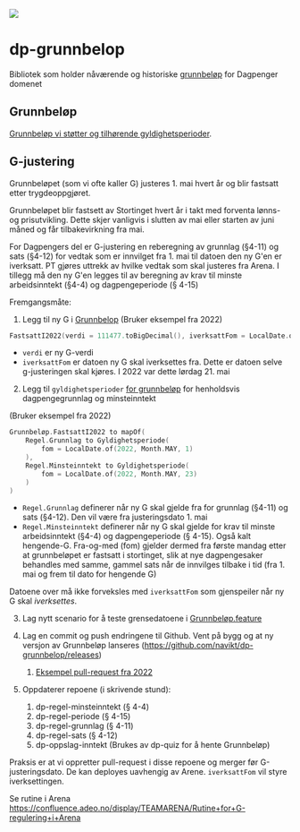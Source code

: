 [![](https://jitpack.io/v/navikt/dp-grunnbelop.svg)](https://jitpack.io/#navikt/dp-grunnbelop)

# dp-grunnbelop

Bibliotek som holder nåværende og
historiske [grunnbeløp](https://www.nav.no/no/nav-og-samfunn/kontakt-nav/utbetalinger/grunnbelopet-i-folketrygden) for
Dagpenger domenet

## Grunnbeløp

[Grunnbeløp vi støtter og tilhørende gyldighetsperioder](docs/Grunnbeløp.approved.md).

## G-justering

Grunnbeløpet (som vi ofte kaller G) justeres 1. mai hvert år og blir fastsatt etter trygdeoppgjøret.

Grunnbeløpet blir fastsett av Stortinget hvert år i takt med forventa lønns- og prisutvikling. Dette skjer vanligvis i
slutten av mai eller starten av juni måned og får tilbakevirkning fra mai.

For Dagpengers del er G-justering en reberegning av grunnlag (§4-11) og sats (§4-12) for vedtak som er innvilget fra 1.
mai til datoen den ny G'en er iverksatt. PT gjøres uttrekk av hvilke vedtak som skal justeres fra Arena.
I tillegg må den ny G'en legges til av beregning av krav til minste arbeidsinntekt (§4-4) og dagpengeperiode (§ 4-15)

Fremgangsmåte:

1. Legg til ny G i [Grunnbelop](src/main/kotlin/no/nav/dagpenger/grunnbelop/Grunnbelop.kt)
   (Bruker eksempel fra 2022)

```kotlin
FastsattI2022(verdi = 111477.toBigDecimal(), iverksattFom = LocalDate.of(2022, Month.MAY, 21))
```

- `verdi` er ny G-verdi
- `iverksattFom` er datoen ny G skal iverksettes fra. Dette er datoen selve g-justeringen skal kjøres. I 2022 var dette
  lørdag 21. mai

2. Legg til `gyldighetsperioder` [for grunnbeløp](src/main/kotlin/no/nav/dagpenger/grunnbelop/Grunnbelop.kt) for
   henholdsvis dagpengegrunnlag og minsteinntekt

(Bruker eksempel fra 2022)

```kotlin
Grunnbeløp.FastsattI2022 to mapOf(
    Regel.Grunnlag to Gyldighetsperiode(
        fom = LocalDate.of(2022, Month.MAY, 1)
    ),
    Regel.Minsteinntekt to Gyldighetsperiode(
        fom = LocalDate.of(2022, Month.MAY, 23)
    )
)
```

- `Regel.Grunnlag` definerer når ny G skal gjelde fra for grunnlag (§4-11) og sats (§4-12). Den vil være fra
  justeringsdato 1. mai
- `Regel.Minsteinntekt` definerer når ny G skal gjelde for krav til minste arbeidsinntekt (§4-4) og dagpengeperiode (§
  4-15). Også kalt hengende-G. Fra-og-med (fom) gjelder dermed fra første mandag etter at grunnbeløpet er fastsatt i
  stortinget, slik at nye dagpengesaker behandles med samme, gammel sats når de innvilges tilbake i tid (fra 1. mai og
  frem til dato for hengende G)

Datoene over må ikke forveksles med `iverksattFom` som gjenspeiler når ny G skal _iverksettes_.

3. Lag nytt scenario for å teste grensedatoene
   i [Grunnbeløp.feature](resources/no/nav/dagpenger/grunnbelop/features/Grunnbeløp.feature)

4. Lag en commit og push endringene til Github. Vent på bygg og at ny versjon av Grunnbeløp
   lanseres (https://github.com/navikt/dp-grunnbelop/releases)
    1. [Eksempel pull-request fra 2022](https://github.com/navikt/dp-grunnbelop/pull/1/files)

5. Oppdaterer repoene (i skrivende stund):
    1. dp-regel-minsteinntekt (§ 4-4)
    2. dp-regel-periode (§ 4-15)
    3. dp-regel-grunnlag (§ 4-11)
    4. dp-regel-sats (§ 4-12)
    5. dp-oppslag-inntekt (Brukes av dp-quiz for å hente Grunnbeløp)

Praksis er at vi oppretter pull-request i disse repoene og merger før G-justeringsdato. De kan deployes uavhengig av
Arene. `iverksattFom` vil styre iverksettingen.

Se rutine i Arena https://confluence.adeo.no/display/TEAMARENA/Rutine+for+G-regulering+i+Arena 
